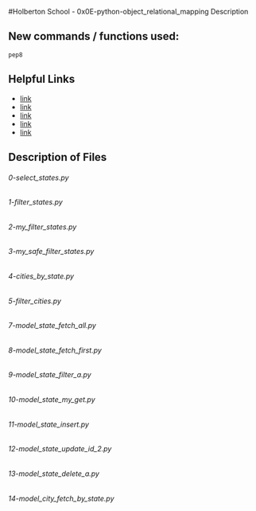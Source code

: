 #Holberton School - 0x0E-python-object_relational_mapping
Description

## New commands / functions used:
``pep8``

## Helpful Links
* [link](https://www.fullstackpython.com/object-relational-mappers-orms.html)
* [link](https://mysqlclient.readthedocs.io/en/latest/index.html)
* [link](http://docs.sqlalchemy.org/en/latest/orm/tutorial.html)
* [link](http://docs.sqlalchemy.org)
* [link](https://github.com/PyMySQL/mysqlclient-python)

## Description of Files
<h6>0-select_states.py</h6>

<h6>1-filter_states.py</h6>

<h6>2-my_filter_states.py</h6>

<h6>3-my_safe_filter_states.py</h6>

<h6>4-cities_by_state.py</h6>

<h6>5-filter_cities.py</h6>

<h6>7-model_state_fetch_all.py</h6>

<h6>8-model_state_fetch_first.py</h6>

<h6>9-model_state_filter_a.py</h6>

<h6>10-model_state_my_get.py</h6>

<h6>11-model_state_insert.py</h6>

<h6>12-model_state_update_id_2.py</h6>

<h6>13-model_state_delete_a.py</h6>

<h6>14-model_city_fetch_by_state.py</h6>


